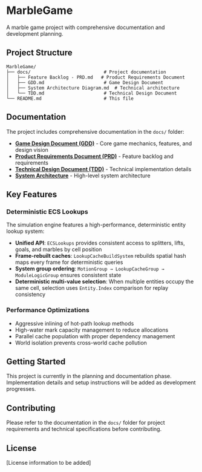 # MarbleGame

A marble game project with comprehensive documentation and development planning.

## Project Structure

```
MarbleGame/
├── docs/                           # Project documentation
│   ├── Feature Backlog - PRD.md   # Product Requirements Document
│   ├── GDD.md                      # Game Design Document
│   ├── System Architecture Diagram.md  # Technical architecture
│   └── TDD.md                      # Technical Design Document
└── README.md                       # This file
```

## Documentation

The project includes comprehensive documentation in the `docs/` folder:

- **[Game Design Document (GDD)](docs/GDD.md)** - Core game mechanics, features, and design vision
- **[Product Requirements Document (PRD)](docs/Feature%20Backlog%20-%20PRD.md)** - Feature backlog and requirements
- **[Technical Design Document (TDD)](docs/TDD.md)** - Technical implementation details
- **[System Architecture](docs/System%20Architecture%20Diagram.md)** - High-level system architecture

## Key Features

### Deterministic ECS Lookups
The simulation engine features a high-performance, deterministic entity lookup system:

- **Unified API**: `ECSLookups` provides consistent access to splitters, lifts, goals, and marbles by cell position
- **Frame-rebuilt caches**: `LookupCacheBuildSystem` rebuilds spatial hash maps every frame for deterministic queries
- **System group ordering**: `MotionGroup → LookupCacheGroup → ModuleLogicGroup` ensures consistent state
- **Deterministic multi-value selection**: When multiple entities occupy the same cell, selection uses `Entity.Index` comparison for replay consistency

### Performance Optimizations
- Aggressive inlining of hot-path lookup methods
- High-water mark capacity management to reduce allocations
- Parallel cache population with proper dependency management
- World isolation prevents cross-world cache pollution

## Getting Started

This project is currently in the planning and documentation phase. Implementation details and setup instructions will be added as development progresses.

## Contributing

Please refer to the documentation in the `docs/` folder for project requirements and technical specifications before contributing.

## License

[License information to be added] 